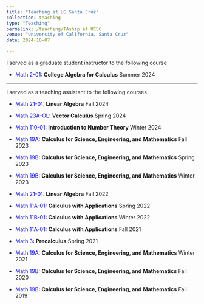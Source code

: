 ```yaml
---
title: "Teaching at UC Santa Cruz"
collection: teaching
type: "Teaching"
permalink: /teaching/TAship at UCSC
venue: "University of California, Santa Cruz"
date: 2024-10-07

---
```


I served as a graduate student instructor to the following course

- <span style="color:blue">Math 2-01</span>: **College Algebra for Calculus** Summer 2024

---

I served as a teaching assistant to the following courses 

- <span style="color:blue">Math 21-01</span>: **Linear Algebra** Fall 2024

- <span style="color:blue">Math 23A-OL</span>: **Vector Calculus** Spring 2024

- <span style="color:blue">Math 110-01</span>: **Introduction to Number Theory** Winter 2024

- <span style="color:blue">Math 19A</span>: **Calculus for Science, Engineering, and Mathematics** Fall 2023

- <span style="color:blue">Math 19B</span>: **Calculus for Science, Engineering, and Mathematics** Spring 2023

- <span style="color:blue">Math 19B</span>: **Calculus for Science, Engineering, and Mathematics** Winter 2023

- <span style="color:blue">Math 21-01</span>: **Linear Algebra** Fall 2022

- <span style="color:blue">Math 11A-01</span>: **Calculus with Applications** Spring 2022

- <span style="color:blue">Math 11B-01</span>: **Calculus with Applications** Winter 2022

- <span style="color:blue">Math 11A-01</span>: **Calculus with Applications** Fall 2021

- <span style="color:blue">Math 3</span>: **Precalculus** Spring 2021

- <span style="color:blue">Math 19A</span>: **Calculus for Science, Engineering, and Mathematics** Winter 2021

- <span style="color:blue">Math 19B</span>: **Calculus for Science, Engineering, and Mathematics** Fall 2020

- <span style="color:blue">Math 19B</span>: **Calculus for Science, Engineering, and Mathematics** Fall 2019 